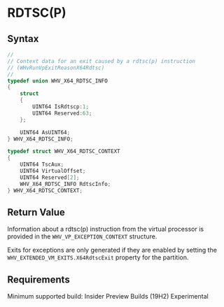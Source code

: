 # RDTSC(P)


## Syntax
```C
//
// Context data for an exit caused by a rdtsc(p) instruction
// (WHvRunVpExitReasonX64Rdtsc)
//
typedef union WHV_X64_RDTSC_INFO
{
    struct
    {
        UINT64 IsRdtscp:1;
        UINT64 Reserved:63;
    };

    UINT64 AsUINT64;
} WHV_X64_RDTSC_INFO;

typedef struct WHV_X64_RDTSC_CONTEXT
{
    UINT64 TscAux;
    UINT64 VirtualOffset;
    UINT64 Reserved[2];
    WHV_X64_RDTSC_INFO RdtscInfo;
} WHV_X64_RDTSC_CONTEXT;
```

## Return Value
Information about a rdtsc(p) instruction from the virtual processor is provided in the `WHV_VP_EXCEPTION_CONTEXT` structure. 

Exits for exceptions are only generated if they are enabled by setting the `WHV_EXTENDED_VM_EXITS.X64RdtscExit` property for the partition.

## Requirements

Minimum supported build:    Insider Preview Builds (19H2) Experimental